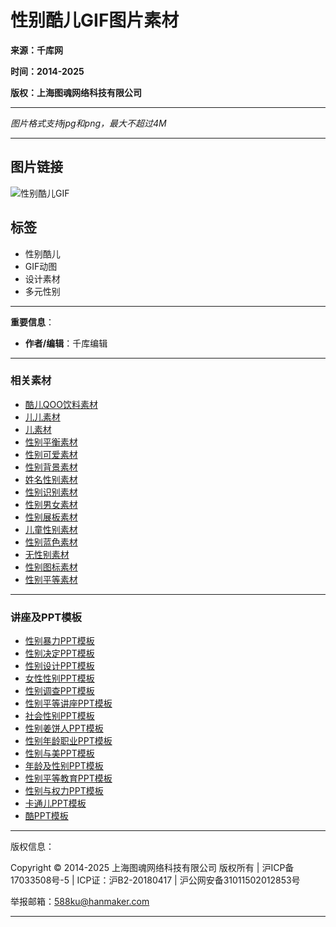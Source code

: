 # 性别酷儿GIF图片素材

**来源：千库网**

**时间：2014-2025**

**版权：上海图魂网络科技有限公司**

---

*图片格式支持jpg和png，最大不超过4M*

---

## 图片链接

![性别酷儿GIF](//js.588ku.com/activity/20231017/images/close.png)

## 标签

- 性别酷儿
- GIF动图
- 设计素材
- 多元性别

---

**重要信息**：

- **作者/编辑**：千库编辑

---

### 相关素材

- [酷儿QOO饮料素材](/yishuzi/kuerqooyinliao.html)
- [儿儿素材](/yishuzi/15183874.html)
- [儿素材](/yishuzi/er.html)
- [性别平衡素材](/yishuzi/xingbiepingheng.html)
- [性别可爱素材](/yishuzi/xingbiekeai.html)
- [性别背景素材](/yishuzi/xingbiebeijing.html)
- [姓名性别素材](/yishuzi/xingmingxingbie.html)
- [性别识别素材](/yishuzi/xingbieshibie.html)
- [性别男女素材](/yishuzi/xingbienannv.html)
- [性别展板素材](/yishuzi/xingbiezhanban.html)
- [儿童性别素材](/yishuzi/ertongxingbie.html)
- [性别蓝色素材](/yishuzi/xingbielanse.html)
- [无性别素材](/yishuzi/wuxingbie.html)
- [性别图标素材](/yishuzi/xingbietubiao.html)
- [性别平等素材](/yishuzi/xingbiepingdeng.html)

---

### 讲座及PPT模板

- [性别暴力PPT模板](/ppt/xingbiebaoli.html)
- [性别决定PPT模板](/ppt/xingbiejueding.html)
- [性别设计PPT模板](/ppt/xingbiesheji.html)
- [女性性别PPT模板](/ppt/nvxingxingbie.html)
- [性别调查PPT模板](/ppt/xingbiediaocha.html)
- [性别平等讲座PPT模板](/ppt/125108468.html)
- [社会性别PPT模板](/ppt/shehuixingbie.html)
- [性别姜饼人PPT模板](/ppt/xingbiejiangbingren.html)
- [性别年龄职业PPT模板](/ppt/126041127.html)
- [性别与美PPT模板](/ppt/125078533.html)
- [年龄及性别PPT模板](/ppt/117360078.html)
- [性别平等教育PPT模板](/ppt/xingbiepingdengjiaoyu.html)
- [性别与权力PPT模板](/ppt/102613747.html)
- [卡通儿PPT模板](/ppt/katonger.html)
- [酷PPT模板](/ppt/2937.html)

---

版权信息：

Copyright © 2014-2025 上海图魂网络科技有限公司 版权所有 | 沪ICP备17033508号-5 | ICP证：沪B2-20180417 | 沪公网安备31011502012853号 

举报邮箱：588ku@hanmaker.com 

---
